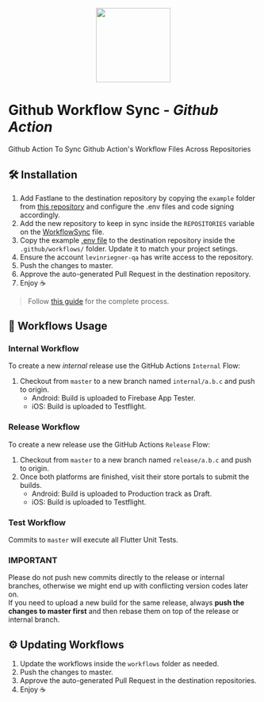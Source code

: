 <p align="center"><img src="https://cdn.svarun.dev/gh/actions-small.png" width="150px"/></p>

# Github Workflow Sync - ***Github Action***
Github Action To Sync Github Action's Workflow Files Across Repositories 

## 🛠 Installation
1. Add Fastlane to the destination repository by copying the `example` folder from [this repository](https://github.com/levin-riegner/fastlane) and configure the .env files and code signing accordingly.
1. Add the new repository to keep in sync inside the `REPOSITORIES` variable on the [WorkflowSync](.github/workflows/workflow-sync.yml) file.
2. Copy the example [.env file](example/.env) to the destination repository inside the `.github/workflows/` folder. Update it to match your project setings.
3. Ensure the account `levinriegner-qa` has write access to the repository.
4. Push the changes to master.
5. Approve the auto-generated Pull Request in the destination repository.
6. Enjoy ☕️
> Follow [this guide](https://www.notion.so/CI-Continuous-Integration-006651de6c39478394ce13866ce1df21) for the complete process.

## 🚀 Workflows Usage

### Internal Workflow

To create a new *internal* release use the GitHub Actions `Internal` Flow:

1. Checkout from `master` to a new branch named `internal/a.b.c` and push to origin.
    - Android: Build is uploaded to Firebase App Tester.
    - iOS: Build is uploaded to Testflight.

### Release Workflow

To create a new release use the GitHub Actions `Release` Flow:

1. Checkout from `master` to a new branch named `release/a.b.c` and push to origin.
2. Once both platforms are finished, visit their store portals to submit the builds.
    - Android: Build is uploaded to Production track as Draft.
    - iOS: Build is uploaded to Testflight.

### Test Workflow

Commits to `master` will execute all Flutter Unit Tests.

### IMPORTANT
Please do not push new commits directly to the release or internal branches, otherwise we might end up with conflicting version codes later on.<br>
If you need to upload a new build for the same release, always **push the changes to master first** and then rebase them on top of the release or internal branch.

## ⚙️ Updating Workflows
1. Update the workflows inside the `workflows` folder as needed.
2. Push the changes to master.
3. Approve the auto-generated Pull Request in the destination repositories.
4. Enjoy ☕️
